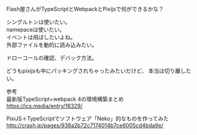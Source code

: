 ﻿Flash屋さんがTypeScriptとWebpackとPixijsで何ができるかな？

シングルトンは使いたい。<br>
namepaceは使いたい。<br>
イベントは飛ばしたいよね。<br>
外部ファイルを動的に読み込みたい。<br>

ドローコールの確認、デバック方法。

どうもpixijsも中にパッキングされちゃったみたいだけど、
本当は切り離したい。


参考<br>
最新版TypeScript+webpack 4の環境構築まとめ<br>
https://ics.media/entry/16329/

PixiJS＋TypeScriptでソフトウェア「Neko」的なものを作ってみた<br>
http://crash.jp/pages/938a2b72c7174014b7ce6005cd4bda9e/
